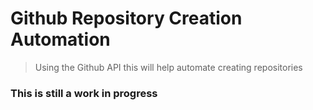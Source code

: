 # Github Repository Creation Automation
> Using the Github API this will help automate creating repositories

### This is still a work in progress